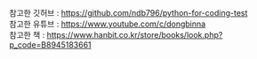 참고한 깃허브 : https://github.com/ndb796/python-for-coding-test  
참고한 유튜브 : https://www.youtube.com/c/dongbinna  
참고한 책 : https://www.hanbit.co.kr/store/books/look.php?p_code=B8945183661  
